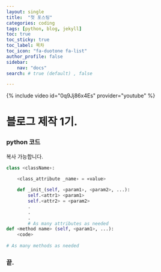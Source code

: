 ```yaml
---
layout: single
title:  "첫 포스팅"
categories: coding
tags: [python, blog, jekyll]
toc: true
toc_sticky: true
toc_label: 목차
toc_icon: "fa-duotone fa-list"
author_profile: false 
sidebar:
    nav: "docs"
search: # true (default) , false 

---
```


<!-- 
**[유튜브 뮤직]** [클릭](https://music.youtube.com)
{: .notice--danger} -->
<!-- 
[유튜브 뮤직](https://music.youtube.com)
{: .btn .btn--primary} -->
{% include video id="0q9Jj86x4Es" provider="youtube" %}

# 블로그 제작 1기.

### python 코드
복사 가능합니다.

```python
class <className›:
    
    <class_attribute _name› = «value>

    def _init_(self, ‹param1›, <param2>, ...):
        self.<attr1> <param1> 
        self.<attr2> = <param2>
        .
        .
        .
        # As many attributes as needed
def <method name> (self, <param1>, ...):
    <code>
    
# As many methods as needed
```

### 끝.